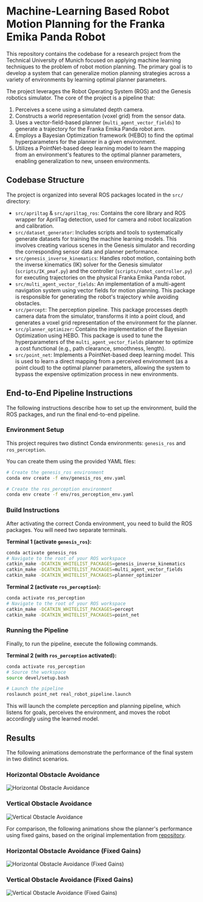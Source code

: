 # Machine-Learning Based Robot Motion Planning for the Franka Emika Panda Robot

This repository contains the codebase for a research project from the Technical University of Munich focused on applying machine learning techniques to the problem of robot motion planning. The primary goal is to develop a system that can generalize motion planning strategies across a variety of environments by learning optimal planner parameters.

The project leverages the Robot Operating System (ROS) and the Genesis robotics simulator. The core of the project is a pipeline that:
1.  Perceives a scene using a simulated depth camera.
2.  Constructs a world representation (voxel grid) from the sensor data.
3.  Uses a vector-field-based planner (`multi_agent_vector_fields`) to generate a trajectory for the Franka Emika Panda robot arm.
4.  Employs a Bayesian Optimization framework (HEBO) to find the optimal hyperparameters for the planner in a given environment.
5.  Utilizes a PointNet-based deep learning model to learn the mapping from an environment's features to the optimal planner parameters, enabling generalization to new, unseen environments.

## Codebase Structure

The project is organized into several ROS packages located in the `src/` directory:

-   `src/apriltag` & `src/apriltag_ros`: Contains the core library and ROS wrapper for AprilTag detection, used for camera and robot localization and calibration.
-   `src/dataset_generator`: Includes scripts and tools to systematically generate datasets for training the machine learning models. This involves creating various scenes in the Genesis simulator and recording the corresponding sensor data and planner performance.
-   `src/genesis_inverse_kinematics`: Handles robot motion, containing both the inverse kinematics (IK) solver for the Genesis simulator (`scripts/IK_pmaf.py`) and the controller (`scripts/robot_controller.py`) for executing trajectories on the physical Franka Emika Panda robot.
-   `src/multi_agent_vector_fields`: An implementation of a multi-agent navigation system using vector fields for motion planning. This package is responsible for generating the robot's trajectory while avoiding obstacles.
-   `src/percept`: The perception pipeline. This package processes depth camera data from the simulator, transforms it into a point cloud, and generates a voxel grid representation of the environment for the planner.
-   `src/planner_optimizer`: Contains the implementation of the Bayesian Optimization using HEBO. This package is used to tune the hyperparameters of the `multi_agent_vector_fields` planner to optimize a cost functional (e.g., path clearance, smoothness, length).
-   `src/point_net`: Implements a PointNet-based deep learning model. This is used to learn a direct mapping from a perceived environment (as a point cloud) to the optimal planner parameters, allowing the system to bypass the expensive optimization process in new environments.

## End-to-End Pipeline Instructions

The following instructions describe how to set up the environment, build the ROS packages, and run the final end-to-end pipeline.

### Environment Setup

This project requires two distinct Conda environments: `genesis_ros` and `ros_perception`.

You can create them using the provided YAML files:

```bash
# Create the genesis_ros environment
conda env create -f env/genesis_ros_env.yaml

# Create the ros_perception environment
conda env create -f env/ros_perception_env.yaml
```

### Build Instructions

After activating the correct Conda environment, you need to build the ROS packages. You will need two separate terminals.

**Terminal 1 (activate `genesis_ros`):**
```bash
conda activate genesis_ros
# Navigate to the root of your ROS workspace
catkin_make -DCATKIN_WHITELIST_PACKAGES=genesis_inverse_kinematics
catkin_make -DCATKIN_WHITELIST_PACKAGES=multi_agent_vector_fields
catkin_make -DCATKIN_WHITELIST_PACKAGES=planner_optimizer
```

**Terminal 2 (activate `ros_perception`):**
```bash
conda activate ros_perception
# Navigate to the root of your ROS workspace
catkin_make -DCATKIN_WHITELIST_PACKAGES=percept
catkin_make -DCATKIN_WHITELIST_PACKAGES=point_net
```

### Running the Pipeline

Finally, to run the pipeline, execute the following commands.

**Terminal 2 (with `ros_perception` activated):**
```bash
conda activate ros_perception
# Source the workspace
source devel/setup.bash

# Launch the pipeline
roslaunch point_net real_robot_pipeline.launch
```
This will launch the complete perception and planning pipeline, which listens for goals, perceives the environment, and moves the robot accordingly using the learned model.

## Results

The following animations demonstrate the performance of the final system in two distinct scenarios.

### Horizontal Obstacle Avoidance
![Horizontal Obstacle Avoidance](./results/result_horizontal.gif)

### Vertical Obstacle Avoidance
![Vertical Obstacle Avoidance](./results/result_vertical.gif)

For comparison, the following animations show the planner's performance using fixed gains, based on the original implementation from [repository](https://github.com/riddhiman13/multi_agent_vector_fields).

### Horizontal Obstacle Avoidance (Fixed Gains)
![Horizontal Obstacle Avoidance (Fixed Gains)](./results/planner_without_gain_inference_horizontal.gif)

### Vertical Obstacle Avoidance (Fixed Gains)
![Vertical Obstacle Avoidance (Fixed Gains)](./results/planner_without_gain_inference_vertical.gif)


